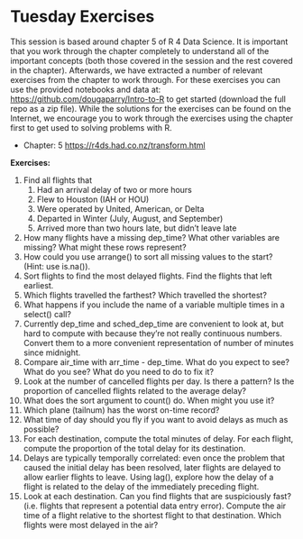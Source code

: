 # Tuesday Exercises

This session is based around chapter 5 of R 4 Data Science. It is important that you work through the chapter completely to understand all of the important concepts (both those covered in the session and the rest covered in the chapter). Afterwards, we have extracted a number of relevant exercises from the chapter to work through. For these exercises you can use the provided notebooks and data at: https://github.com/dougaparry/Intro-to-R to get started (download the full repo as a zip file). While the solutions for the exercises can be found on the Internet, we encourage you to work through the exercises using the chapter first to get used to solving problems with R.

- Chapter: 5 https://r4ds.had.co.nz/transform.html 

__Exercises:__

1. Find all flights that
    1. Had an arrival delay of two or more hours
    2. Flew to Houston (IAH or HOU)
    3. Were operated by United, American, or Delta
    4. Departed in Winter (July, August, and September)
    5. Arrived more than two hours late, but didn’t leave late
2. How many flights have a missing dep_time? What other variables are missing? What might these rows represent?
3. How could you use arrange() to sort all missing values to the start? (Hint: use is.na()).
4. Sort flights to find the most delayed flights. Find the flights that left earliest.
5. Which flights travelled the farthest? Which travelled the shortest?
6. What happens if you include the name of a variable multiple times in a select() call?
7. Currently dep_time and sched_dep_time are convenient to look at, but hard to compute with because they’re not really continuous numbers. Convert them to a more convenient representation of number of minutes since midnight.
8. Compare air_time with arr_time - dep_time. What do you expect to see? What do you see? What do you need to do to fix it?
9. Look at the number of cancelled flights per day. Is there a pattern? Is the proportion of cancelled flights related to the average delay?
10. What does the sort argument to count() do. When might you use it?
11. Which plane (tailnum) has the worst on-time record?
12. What time of day should you fly if you want to avoid delays as much as possible?
13. For each destination, compute the total minutes of delay. For each flight, compute the proportion of the total delay for its destination.
14. Delays are typically temporally correlated: even once the problem that caused the initial delay has been resolved, later flights are delayed to allow earlier flights to leave. Using lag(), explore how the delay of a flight is related to the delay of the immediately preceding flight.
15. Look at each destination. Can you find flights that are suspiciously fast? (i.e. flights that represent a potential data entry error). Compute the air time of a flight relative to the shortest flight to that destination. Which flights were most delayed in the air?
